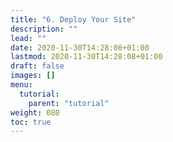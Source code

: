 ```yaml
---
title: "6. Deploy Your Site"
description: ""
lead: ""
date: 2020-11-30T14:28:08+01:00
lastmod: 2020-11-30T14:28:08+01:00
draft: false
images: []
menu: 
  tutorial:
    parent: "tutorial"
weight: 080
toc: true
---
```


